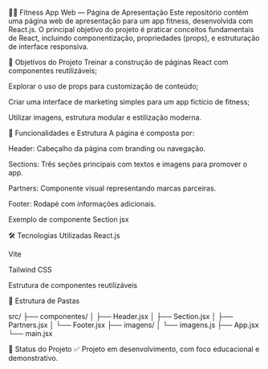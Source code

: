 🏋️‍♀️ Fitness App Web — Página de Apresentação
Este repositório contém uma página web de apresentação para um app fitness, desenvolvida com React.js. O principal objetivo do projeto é praticar conceitos fundamentais de React, incluindo componentização, propriedades (props), e estruturação de interface responsiva.

🎯 Objetivos do Projeto
Treinar a construção de páginas React com componentes reutilizáveis;

Explorar o uso de props para customização de conteúdo;

Criar uma interface de marketing simples para um app fictício de fitness;

Utilizar imagens, estrutura modular e estilização moderna.

🧩 Funcionalidades e Estrutura
A página é composta por:

Header: Cabeçalho da página com branding ou navegação.

Sections: Três seções principais com textos e imagens para promover o app.

Partners: Componente visual representando marcas parceiras.

Footer: Rodapé com informações adicionais.

Exemplo de componente Section
jsx

<Section
  title="Train smarter, get strong."
  description="Fitness Pro helps track your workouts, get better results..."
  src={img2}
  imgsize={"w-[520px]"}
/>
 
🛠️ Tecnologias Utilizadas
React.js

Vite

Tailwind CSS

Estrutura de componentes reutilizáveis

📁 Estrutura de Pastas

src/
├── componentes/
│   ├── Header.jsx
│   ├── Section.jsx
│   ├── Partners.jsx
│   └── Footer.jsx
├── imagens/
│   └── imagens.js
├── App.jsx
└── main.jsx

📌 Status do Projeto
✅ Projeto em desenvolvimento, com foco educacional e demonstrativo.
